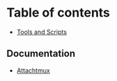# Table of contents

* [Tools and Scripts](../README.md)

## Documentation <a id="docs"></a>

* [Attachtmux](attachtmux.md)

